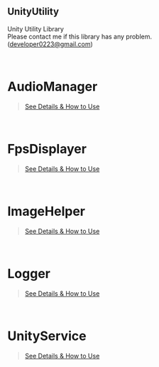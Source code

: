 ## UnityUtility
Unity Utility Library </bR>
Please contact me if this library has any problem. (developer0223@gmail.com)


</br>


# AudioManager
> [See Details & How to Use](https://github.com/JungukHom/UnityUtility/blob/main/Project/UnityUtility/Assets/AudioManager/Sample/ReadME/AudioManager.md "Detail of AudioManager")

</br>

# FpsDisplayer
> [See Details & How to Use](https://github.com/JungukHom/UnityUtility/blob/main/Project/UnityUtility/Assets/FpsDisplayer/Sample/ReadME/FpsDisplayer.md "Detail of FpsDisplayer")

</br>

# ImageHelper
> [See Details & How to Use](https://github.com/JungukHom/UnityUtility/blob/main/Project/UnityUtility/Assets/ImageHelper/Sample/ReadME/ImageHelper.md "Detail of ImageHelper")

</br>

# Logger
> [See Details & How to Use](https://github.com/JungukHom/UnityUtility/blob/main/Project/UnityUtility/Assets/Logger/Sample/ReadME/Logger.md "Detail of Logger")

</br>

# UnityService
> [See Details & How to Use](https://github.com/JungukHom/UnityUtility/blob/main/Project/UnityUtility/Assets/UnityService/Sample/ReadME/UnityService.md "Detail of UnityService")

</br>
